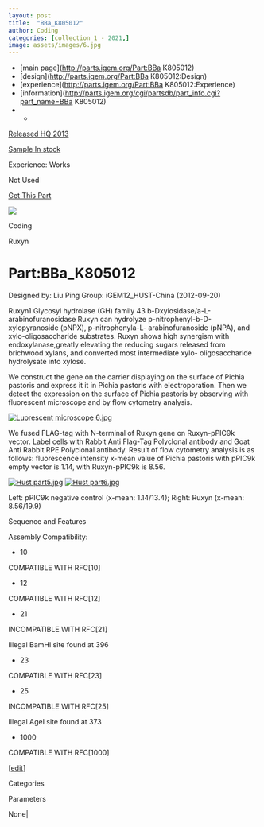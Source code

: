 ```yaml
---
layout: post
title:  "BBa_K805012"
author: Coding
categories: [collection 1 - 2021,] 
image: assets/images/6.jpg
---
```



  * [main page](http://parts.igem.org/Part:BBa K805012)
  * [design](http://parts.igem.org/Part:BBa K805012:Design)
  * [experience](http://parts.igem.org/Part:BBa K805012:Experience)
  * [information](http://parts.igem.org/cgi/partsdb/part_info.cgi?part_name=BBa K805012)
  *   * 

[Released HQ 2013](http://parts.igem.org/Help:Part_Status_Box)

[Sample In stock](http://parts.igem.org/Help:Part_Status_Box)

Experience: Works

Not Used

[ Get This Part](http://parts.igem.org/partsdb/get_part.cgi?part=BBa_K805012)

![](http://parts.igem.org/images/partbypart/icon_coding.png)

Coding

Ruxyn

# Part:BBa_K805012

Designed by: Liu Ping   Group: iGEM12_HUST-China   (2012-09-20)

Ruxyn1 Glycosyl hydrolase (GH) family 43 b-Dxylosidase/a-L-arabinofuranosidase
Ruxyn can hydrolyze p-nitrophenyl-b-D-xylopyranoside (pNPX), p-nitrophenyla-L-
arabinofuranoside (pNPA), and xylo-oligosaccharide substrates. Ruxyn shows
high synergism with endoxylanase,greatly elevating the reducing sugars
released from brichwood xylans, and converted most intermediate xylo-
oligosaccharide hydrolysate into xylose.

  
We construct the gene on the carrier displaying on the surface of Pichia
pastoris and express it it in Pichia pastoris with electroporation. Then we
detect the expression on the surface of Pichia pastoris by observing with
fluorescent microscope and by flow cytometry analysis.

[![Luorescent microscope
6.jpg](/wiki/images/6/6e/Luorescent_microscope_6.jpg)](/File:Luorescent_microscope_6.jpg)

We fused FLAG-tag with N-terminal of Ruxyn gene on Ruxyn-pPIC9k vector. Label
cells with Rabbit Anti Flag-Tag Polyclonal antibody and Goat Anti Rabbit RPE
Polyclonal antibody. Result of flow cytometry analysis is as follows:
fluorescence intensity x-mean value of Pichia pastoris with pPIC9k empty
vector is 1.14, with Ruxyn-pPIC9k is 8.56.

  
[![Hust part5.jpg](/wiki/images/1/1a/Hust_part5.jpg)](/File:Hust_part5.jpg)
[![Hust part6.jpg](/wiki/images/2/2b/Hust_part6.jpg)](/File:Hust_part6.jpg)

Left: pPIC9k negative control (x-mean: 1.14/13.4); Right: Ruxyn (x-mean:
8.56/19.9)

Sequence and Features

  

Assembly Compatibility:

  * 10

COMPATIBLE WITH RFC[10]

  * 12

COMPATIBLE WITH RFC[12]

  * 21

INCOMPATIBLE WITH RFC[21]

Illegal BamHI site found at 396  

  * 23

COMPATIBLE WITH RFC[23]

  * 25

INCOMPATIBLE WITH RFC[25]

Illegal AgeI site found at 373  

  * 1000

COMPATIBLE WITH RFC[1000]

  

[[edit](http://parts.igem.org/partsdb/part_info.cgi?part_name=BBa_K805012)]

Categories

Parameters

None|

